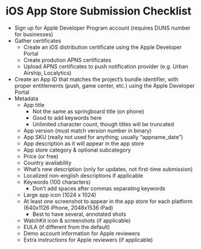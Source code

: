 # iOS App Store Submission Checklist

- Sign up for Apple Developer Program account (requires DUNS number for businesses)
- Gather certificates
    - Create an iOS distribution certificate using the Apple Developer Portal
    - Create prodution APNS certificates
    - Upload APNS certificates to push notification provider (e.g. Urban Airship, Localytics)
- Create an App ID that matches the project’s bundle identifier, with proper entitlements (push, game center, etc.) using the Apple Developer Portal
- Metadata
    - App title
        - Not the same as springboard title (on phone)
        - Good to add keywords here
        - Unlimited character count, though titles will be truncated
    - App version (must match version number in binary)
    - App SKU (really not used for anything; usually “appname_date”)
    - App description as it will appear in the app store
    - App store category & optional subcategory
    - Price (or free)
    - Country availability
    - What’s new description (only for updates, not first-time submission)
    - Localized non-english descriptions if applicable
    - Keywords (100 characters)
        - Don’t add spaces after commas separating keywords
    - Large app icon (1024 x 1024)
    - At least one screenshot to appear in the app store for each platform (640x1126 iPhone, 2048x1536 iPad)
        - Best to have several, annotated shots
    - WatchKit icon & screenshots (if applicable)
    - EULA (if different from the default)
    - Demo account information for Apple reviewers
    - Extra instructions for Apple reviewers (if applicable)